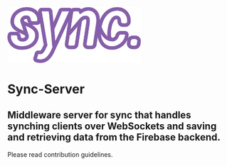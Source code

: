 <img src="https://github.com/aechan/sync-server/raw/development/assets/logo-dark.png" width=300></img>

Sync-Server
============
Middleware server for sync that handles synching clients over WebSockets and saving and retrieving data from the Firebase backend.
---------

Please read contribution guidelines.
